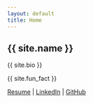 ```yaml
---
layout: default
title: Home
---
```


<h2>{{ site.name }}</h2>
<p>{{ site.bio }}</p>
<p>{{ site.fun_fact }}</p>
<p><a href="{{ site.resume_url }}" target="_blank">Resume</a> | <a href="{{ site.linkedin_url }}" target="_blank">LinkedIn</a> | <a href="{{ site.github_url }}" target="_blank">GitHub</a></p>